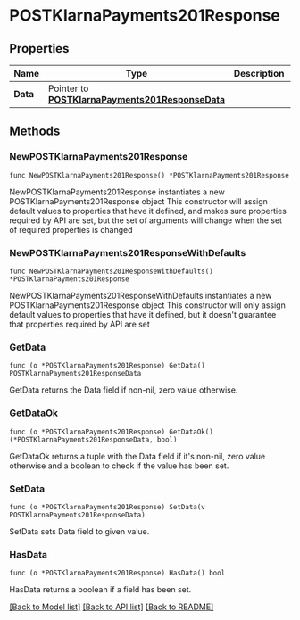 # POSTKlarnaPayments201Response

## Properties

Name | Type | Description | Notes
------------ | ------------- | ------------- | -------------
**Data** | Pointer to [**POSTKlarnaPayments201ResponseData**](POSTKlarnaPayments201ResponseData.md) |  | [optional] 

## Methods

### NewPOSTKlarnaPayments201Response

`func NewPOSTKlarnaPayments201Response() *POSTKlarnaPayments201Response`

NewPOSTKlarnaPayments201Response instantiates a new POSTKlarnaPayments201Response object
This constructor will assign default values to properties that have it defined,
and makes sure properties required by API are set, but the set of arguments
will change when the set of required properties is changed

### NewPOSTKlarnaPayments201ResponseWithDefaults

`func NewPOSTKlarnaPayments201ResponseWithDefaults() *POSTKlarnaPayments201Response`

NewPOSTKlarnaPayments201ResponseWithDefaults instantiates a new POSTKlarnaPayments201Response object
This constructor will only assign default values to properties that have it defined,
but it doesn't guarantee that properties required by API are set

### GetData

`func (o *POSTKlarnaPayments201Response) GetData() POSTKlarnaPayments201ResponseData`

GetData returns the Data field if non-nil, zero value otherwise.

### GetDataOk

`func (o *POSTKlarnaPayments201Response) GetDataOk() (*POSTKlarnaPayments201ResponseData, bool)`

GetDataOk returns a tuple with the Data field if it's non-nil, zero value otherwise
and a boolean to check if the value has been set.

### SetData

`func (o *POSTKlarnaPayments201Response) SetData(v POSTKlarnaPayments201ResponseData)`

SetData sets Data field to given value.

### HasData

`func (o *POSTKlarnaPayments201Response) HasData() bool`

HasData returns a boolean if a field has been set.


[[Back to Model list]](../README.md#documentation-for-models) [[Back to API list]](../README.md#documentation-for-api-endpoints) [[Back to README]](../README.md)


